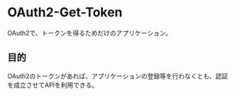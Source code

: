 # OAuth2-Get-Token

OAuth2で、トークンを得るためだけのアプリケーション。

## 目的

OAuth2のトークンがあれば、アプリケーションの登録等を行わなくとも、認証を成立させてAPIを利用できる。
